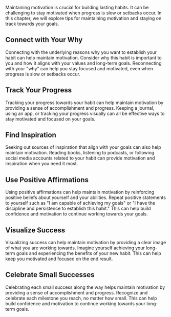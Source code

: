 
Maintaining motivation is crucial for building lasting habits. It can be challenging to stay motivated when progress is slow or setbacks occur. In this chapter, we will explore tips for maintaining motivation and staying on track towards your goals.

Connect with Your Why
---------------------

Connecting with the underlying reasons why you want to establish your habit can help maintain motivation. Consider why this habit is important to you and how it aligns with your values and long-term goals. Reconnecting with your "why" can help you stay focused and motivated, even when progress is slow or setbacks occur.

Track Your Progress
-------------------

Tracking your progress towards your habit can help maintain motivation by providing a sense of accomplishment and progress. Keeping a journal, using an app, or tracking your progress visually can all be effective ways to stay motivated and focused on your goals.

Find Inspiration
----------------

Seeking out sources of inspiration that align with your goals can also help maintain motivation. Reading books, listening to podcasts, or following social media accounts related to your habit can provide motivation and inspiration when you need it most.

Use Positive Affirmations
-------------------------

Using positive affirmations can help maintain motivation by reinforcing positive beliefs about yourself and your abilities. Repeat positive statements to yourself such as "I am capable of achieving my goals" or "I have the discipline and persistence to establish this habit." This can help build confidence and motivation to continue working towards your goals.

Visualize Success
-----------------

Visualizing success can help maintain motivation by providing a clear image of what you are working towards. Imagine yourself achieving your long-term goals and experiencing the benefits of your new habit. This can help keep you motivated and focused on the end result.

Celebrate Small Successes
-------------------------

Celebrating each small success along the way helps maintain motivation by providing a sense of accomplishment and progress. Recognize and celebrate each milestone you reach, no matter how small. This can help build confidence and motivation to continue working towards your long-term goals.

